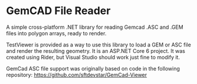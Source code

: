 # GemCAD File Reader
A simple cross-platform .NET library for reading Gemcad .ASC and .GEM files into polygon arrays, ready to render.

TestViewer is provided as a way to use this library to load a GEM or ASC file and render the resulting geometry. It is an ASP.NET Core 6 project. It was created using Rider, but Visual Studio should work just fine to modify it.

GemCad ASC file support was originally based on code in the following repository: https://github.com/sftdevstar/GemCad-Viewer
